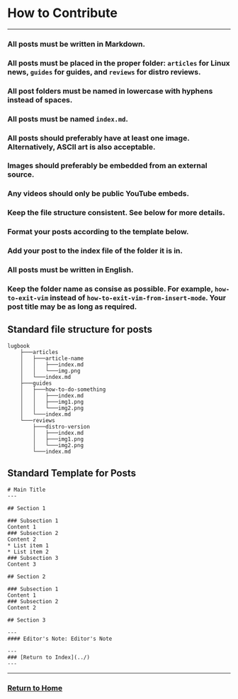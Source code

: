 # How to Contribute
---

### All posts must be written in Markdown.

### All posts must be placed in the proper folder: `articles` for Linux news, `guides` for guides, and `reviews` for distro reviews.

### All post folders must be named in lowercase with hyphens instead of spaces.

### All posts must be named `index.md`.

### All posts should preferably have at least one image. Alternatively, ASCII art is also acceptable.

### Images should preferably be embedded from an external source.

### Any videos should only be public YouTube embeds.

### Keep the file structure consistent. See below for more details.

### Format your posts according to the template below.

### Add your post to the index file of the folder it is in.

### All posts must be written in English.

### Keep the folder name as consise as possible. For example, `how-to-exit-vim` instead of `how-to-exit-vim-from-insert-mode`. Your post title may be as long as required.

## Standard file structure for posts

```
lugbook
    ├───articles
    │   ├───article-name
    │   │   ├───index.md
    │   │   └───img.png
    │   └───index.md
    ├───guides
    │   ├───how-to-do-something
    │   │   ├───index.md
    │   │   ├───img1.png
    │   │   └───img2.png
    │   └───index.md
    └───reviews
        ├───distro-version
        │   ├───index.md
        │   ├───img1.png
        │   └───img2.png
        └───index.md
```

## Standard Template for Posts

```
# Main Title
---

## Section 1

### Subsection 1
Content 1
### Subsection 2
Content 2
* List item 1
* List item 2
### Subsection 3
Content 3

## Section 2

### Subsection 1
Content 1
### Subsection 2
Content 2

## Section 3

---
#### Editor's Note: Editor's Note

---
### [Return to Index](../)
---
```

---
### [Return to Home](https://kanishka-developer.github.io/LUGBook/)
